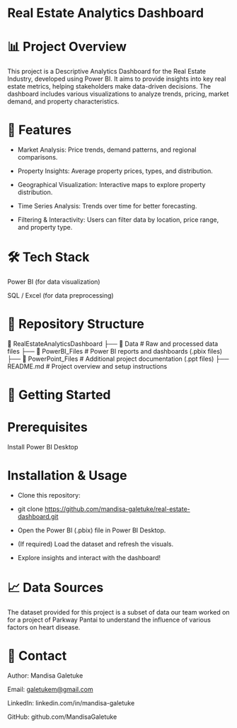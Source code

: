 # Real Estate Analytics Dashboard

# 📊 Project Overview

This project is a Descriptive Analytics Dashboard for the Real Estate Industry, developed using Power BI. It aims to provide insights into key real estate metrics, helping stakeholders make data-driven decisions. The dashboard includes various visualizations to analyze trends, pricing, market demand, and property characteristics.

# 🚀 Features

- Market Analysis: Price trends, demand patterns, and regional comparisons.

- Property Insights: Average property prices, types, and distribution.

- Geographical Visualization: Interactive maps to explore property distribution.

- Time Series Analysis: Trends over time for better forecasting.

- Filtering & Interactivity: Users can filter data by location, price range, and property type.

# 🛠 Tech Stack

Power BI (for data visualization)

SQL / Excel (for data preprocessing)

# 📂 Repository Structure

📂 RealEstateAnalyticsDashboard
├── 📁 Data               # Raw and processed data files
├── 📁 PowerBI_Files      # Power BI reports and dashboards (.pbix files)
├── 📁 PowerPoint_Files     # Additional project documentation (.ppt files)
├── README.md            # Project overview and setup instructions

# 📌 Getting Started

# Prerequisites

Install Power BI Desktop

# Installation & Usage

- Clone this repository:

- git clone https://github.com/mandisa-galetuke/real-estate-dashboard.git

- Open the Power BI (.pbix) file in Power BI Desktop.

- (If required) Load the dataset and refresh the visuals.

- Explore insights and interact with the dashboard!

# 📈 Data Sources

The dataset provided for this project is a subset of data our team worked on for a project of Parkway Pantai to understand the influence of various factors on heart disease.

# 📧 Contact

Author: Mandisa Galetuke

Email: galetukem@gmail.com

LinkedIn: linkedin.com/in/mandisa-galetuke

GitHub: github.com/MandisaGaletuke

